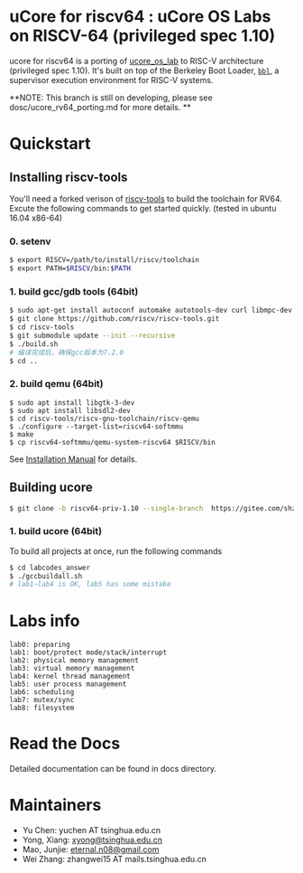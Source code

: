 # uCore for riscv64 : uCore OS Labs on RISCV-64 (privileged spec 1.10)

ucore for riscv64 is a porting of [ucore_os_lab](https://github.com/chyyuu/ucore_os_lab.git) to RISC-V architecture (privileged spec 1.10). It's built on top of the Berkeley Boot Loader, [`bbl`](https://github.com/riscv/riscv-pk.git), a supervisor execution environment for RISC-V systems.

**NOTE: This branch is still on developing, please see dosc/ucore_rv64_porting.md for more details. **

# Quickstart

## Installing riscv-tools

You'll need a forked verison of [riscv-tools](https://github.com/riscv/riscv-tools) to build the toolchain for RV64. Excute the following commands to get started quickly. (tested in ubuntu 16.04 x86-64)

### 0. setenv
```bash
$ export RISCV=/path/to/install/riscv/toolchain
$ export PATH=$RISCV/bin:$PATH
```

### 1. build gcc/gdb tools (64bit) 
```bash
$ sudo apt-get install autoconf automake autotools-dev curl libmpc-dev libmpfr-dev libgmp-dev gawk build-essential bison flex texinfo gperf libtool patchutils bc zlib1g-dev
$ git clone https://github.com/riscv/riscv-tools.git
$ cd riscv-tools
$ git submodule update --init --recursive
$ ./build.sh
# 编译完成后，确保gcc版本为7.2.0
$ cd ..
```

### 2. build qemu (64bit)

```shell
$ sudo apt install libgtk-3-dev
$ sudo apt install libsdl2-dev
$ cd riscv-tools/riscv-gnu-toolchain/riscv-qemu
$ ./configure --target-list=riscv64-softmmu
$ make
$ cp riscv64-softmmu/qemu-system-riscv64 $RISCV/bin
```



See [Installation Manual](https://github.com/ring00/riscv-tools#the-risc-v-gcc-toolchain-installation-manual) for details.

## Building ucore

```bash
$ git clone -b riscv64-priv-1.10 --single-branch  https://gitee.com/shzhxh/ucore_os_lab.git
```

### 1. build ucore (64bit)

To build all projects at once, run the following commands

```bash
$ cd labcodes_answer
$ ./gccbuildall.sh
# lab1~lab4 is OK, lab5 has some mistake
```



# Labs info

```
lab0: preparing
lab1: boot/protect mode/stack/interrupt
lab2: physical memory management
lab3: virtual memory management
lab4: kernel thread management
lab5: user process management
lab6: scheduling
lab7: mutex/sync
lab8: filesystem
```

# Read the Docs

Detailed documentation can be found in docs directory.

# Maintainers
- Yu Chen: yuchen AT tsinghua.edu.cn
- Yong, Xiang: xyong@tsinghua.edu.cn
- Mao, Junjie: eternal.n08@gmail.com
- Wei Zhang:  zhangwei15 AT mails.tsinghua.edu.cn

